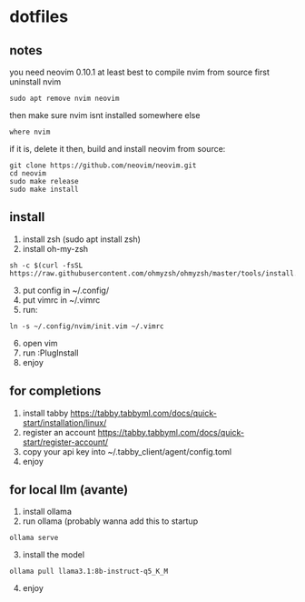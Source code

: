 # dotfiles

## notes
you need neovim 0.10.1 at least
best to compile nvim from source
first uninstall nvim
```
sudo apt remove nvim neovim
```
then make sure nvim isnt installed somewhere else
```
where nvim
```
if it is, delete it
then, build and install neovim from source:
```
git clone https://github.com/neovim/neovim.git
cd neovim
sudo make release
sudo make install
```

## install

1. install zsh (sudo apt install zsh)
2. install oh-my-zsh
```
sh -c $(curl -fsSL https://raw.githubusercontent.com/ohmyzsh/ohmyzsh/master/tools/install.sh)
```
3. put config in ~/.config/
4. put vimrc in ~/.vimrc
5. run:
```
ln -s ~/.config/nvim/init.vim ~/.vimrc
```
6. open vim
7. run :PlugInstall
8. enjoy

## for completions

1. install tabby
https://tabby.tabbyml.com/docs/quick-start/installation/linux/
2. register an account
https://tabby.tabbyml.com/docs/quick-start/register-account/
3. copy your api key into ~/.tabby_client/agent/config.toml
4. enjoy

## for local llm (avante)

1. install ollama
2. run ollama (probably wanna add this to startup
```
ollama serve
```
3. install the model
```
ollama pull llama3.1:8b-instruct-q5_K_M
```
4. enjoy
